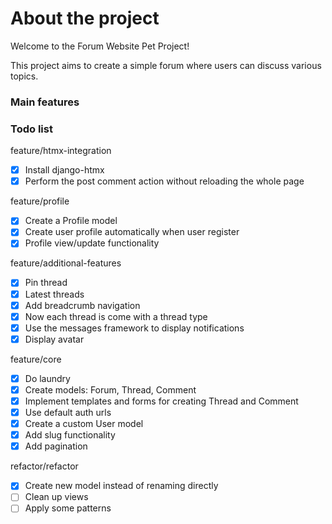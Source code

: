 # About the project 

Welcome to the Forum Website Pet Project!

This project aims to create a simple forum where users can discuss various topics.

### Main features


### Todo list

feature/htmx-integration

- [x] Install django-htmx
- [x] Perform the post comment action without reloading the whole page

feature/profile

- [x] Create a Profile model
- [x] Create user profile automatically when user register
- [x] Profile view/update functionality

feature/additional-features

- [x] Pin thread
- [x] Latest threads
- [x] Add breadcrumb navigation
- [x] Now each thread is come with a thread type
- [x] Use the messages framework to display notifications
- [x] Display avatar

feature/core

- [x] Do laundry
- [x] Create models: Forum, Thread, Comment
- [x] Implement templates and forms for creating Thread and Comment
- [x] Use default auth urls
- [x] Create a custom User model
- [x] Add slug functionality
- [x] Add pagination

refactor/refactor

- [x] Create new model instead of renaming directly
- [ ] Clean up views
- [ ] Apply some patterns
